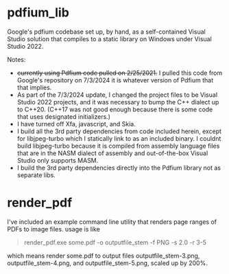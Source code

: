 # pdfium_lib
Google's pdfium codebase set up, by hand, as a self-contained Visual Studio solution that compiles to a static library on Windows under Visual Studio 2022.

Notes:
* ~~currently using Pdfium code pulled on 2/25/2021.~~ I pulled this code from Google's repository on 7/3/2024 it is whatever version of Pdfium that that implies.
* As part of the 7/3/2024 update, I changed the project files to be Visual Studio 2022 projects, and it was necessary to bump the C++ dialect up to C++20. (C++17 was not good enough because there is some code that uses designated initializers.) 
* I have turned off Xfa, javascript, and Skia.
* I build all the 3rd party dependencies from code included herein, except for libjpeg-turbo which I statically link to as an included binary. I couldnt build libjpeg-turbo because it is compiled from assembly language files that are in the NASM dialect of assembly and out-of-the-box Visual Studio only supports MASM.
* I build the 3rd party dependencies directly into the Pdfium library not as separate libs.
# render_pdf

I've included an example command line utility that renders page ranges of PDFs to image files. usage is like

>render_pdf.exe some.pdf -o outputfile_stem -f PNG -s 2.0 -r 3-5

which means render some.pdf to output files outputfile_stem-3.png, outputfile_stem-4.png, and outputfile_stem-5.png, scaled up by 200%. 
